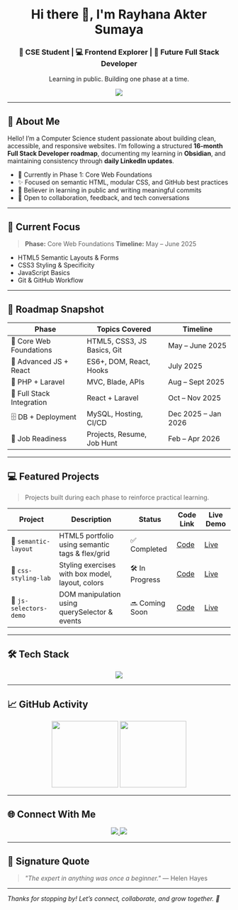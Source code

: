 <h1 align="center">Hi there 👋, I'm Rayhana Akter Sumaya</h1>
<h3 align="center">🌼 CSE Student | 💻 Frontend Explorer | 🚀 Future Full Stack Developer</h3>
<p align="center">Learning in public. Building one phase at a time.</p>

<p align="center">
  <img src="https://readme-typing-svg.herokuapp.com/?lines=Learning+Frontend+the+Right+Way;Full+Stack+in+Progress;Built+with+Obsidian+%26+GitHub!&center=true&width=750&height=45&color=F7C59F&vCenter=true&size=24" />
</p>

---

## 🧩 About Me

Hello! I’m a Computer Science student passionate about building clean, accessible, and responsive websites. I’m following a structured **16-month Full Stack Developer roadmap**, documenting my learning in **Obsidian**, and maintaining consistency through **daily LinkedIn updates**.

- 🎯 Currently in Phase 1: Core Web Foundations
- ✨ Focused on semantic HTML, modular CSS, and GitHub best practices
- 🧠 Believer in learning in public and writing meaningful commits
- 🤝 Open to collaboration, feedback, and tech conversations

---

## 🎯 Current Focus

> **Phase:** Core Web Foundations
> **Timeline:** May – June 2025

- HTML5 Semantic Layouts & Forms
- CSS3 Styling & Specificity
- JavaScript Basics
- Git & GitHub Workflow

---

## 🧭 Roadmap Snapshot

| Phase | Topics Covered | Timeline |
|-------|----------------|----------|
| 📌 Core Web Foundations | HTML5, CSS3, JS Basics, Git | May – June 2025 |
| 🔄 Advanced JS + React | ES6+, DOM, React, Hooks | July 2025 |
| 🔧 PHP + Laravel | MVC, Blade, APIs | Aug – Sept 2025 |
| 🔗 Full Stack Integration | React + Laravel | Oct – Nov 2025 |
| 🗄️ DB + Deployment | MySQL, Hosting, CI/CD | Dec 2025 – Jan 2026 |
| 💼 Job Readiness | Projects, Resume, Job Hunt | Feb – Apr 2026 |

---

## 💻 Featured Projects

> Projects built during each phase to reinforce practical learning.

| Project                | Description                                           | Status         | Code Link       | Live Demo       |
|------------------------|-------------------------------------------------------|----------------|------------------|------------------|
| 💼 `semantic-layout`   | HTML5 portfolio using semantic tags & flex/grid       | ✅ Completed    | [Code](#)        | [Live](#)        |
| 🎨 `css-styling-lab`   | Styling exercises with box model, layout, colors      | 🛠 In Progress  | [Code](#)        | [Live](#)        |
| 🔭 `js-selectors-demo` | DOM manipulation using querySelector & events         | 🔜 Coming Soon | [Code](#)        | [Live](#)        |

---

## 🛠 Tech Stack

<p align="center">
  <img src="https://skillicons.dev/icons?i=html,css,js,tailwind,git,github,react,php,laravel,mysql" />
</p>

---

## 📈 GitHub Activity

<p align="center">
  <img src="https://github-readme-stats.vercel.app/api?username=RayhanaAkterDev&show_icons=true&theme=tokyonight" height="150" />
  <img src="https://github-readme-streak-stats.herokuapp.com/?user=RayhanaAkterDev&theme=tokyonight" height="150" />
</p>

---

## 🌐 Connect With Me

<p align="center">
  <a href="https://linkedin.com/in/rayhanaaktersumaya.dev">
    <img src="https://img.shields.io/badge/-LinkedIn-blue?style=flat-square&logo=linkedin" />
  </a>
  <a href="mailto:rayhanaaktersumaya.dev@gmail.com">
    <img src="https://img.shields.io/badge/-Email-red?style=flat-square&logo=gmail&logoColor=white" />
  </a>
</p>

---

## 📝 Signature Quote

> _"The expert in anything was once a beginner."_ — Helen Hayes

---

_Thanks for stopping by! Let’s connect, collaborate, and grow together. 🚀_